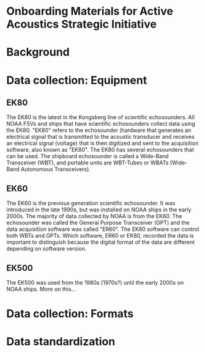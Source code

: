 # Onboarding Materials for Active Acoustics Strategic Initiative

# Background


# Data collection: Equipment
## EK80  
The EK80 is the latest in the Kongsberg line of scientific echosounders. All NOAA FSVs and ships that have scientific echosounders collect data using the EK80. "EK80" refers to the echosounder (hardware that generates an electrical signal that is transmitted to the acoustic transducer and receives an electrical signal (voltage) that is then digitized and sent to the acquisition software, also known as "EK80". The EK80 has several echosounders that can be used. The shipboard echosounder is called a Wide-Band Transceiver (WBT), and portable units are WBT-Tubes or WBATs (Wide-Band Autonomous Transceivers).  

## EK60  
The EK60 is the previous generation scientific echosounder. It was introduced in the late 1990s, but was installed on NOAA ships in the early 2000s. The majority of data collected by NOAA is from the EK60. The echosounder was called the General Purpose Transceiver (GPT) and the data acquisition software was called "ER60". The EK80 software can control both WBTs and GPTs. Which software, ER60 or EK80, recorded the data is important to distinguish because the digital format of the data are different depending on software version.  

## EK500
The EK500 was used from the 1980s (1970s?) until the early 2000s on NOAA ships. More on this...   

# Data collection: Formats


# Data standardization
